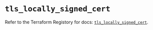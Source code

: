# `tls_locally_signed_cert`

Refer to the Terraform Registory for docs: [`tls_locally_signed_cert`](https://registry.terraform.io/providers/hashicorp/tls/4.0.5/docs/resources/locally_signed_cert).

